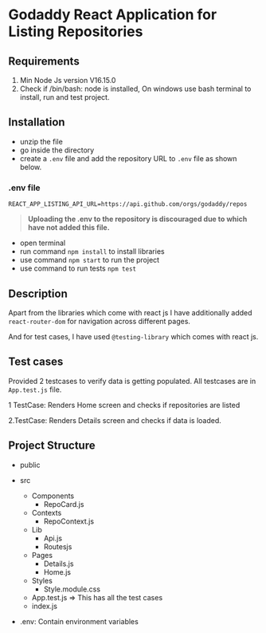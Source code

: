 # Godaddy React Application for Listing Repositories

## Requirements
1. Min Node Js version V16.15.0
2. Check if /bin/bash: node is installed, On windows use bash terminal to install, run and test project.

## Installation
- unzip the file
- go inside the directory
- create a `.env` file and add the repository URL to `.env` file as shown below.

### .env file
```
REACT_APP_LISTING_API_URL=https://api.github.com/orgs/godaddy/repos
```

> **Uploading the .env to the repository is discouraged due to which have not added this file.**


- open terminal
- run command `npm install` to install libraries
- use command `npm start` to run the project
- use command to run tests `npm test`


## Description
Apart from the libraries which come with react js I have additionally added `react-router-dom` for navigation across different pages.

And for test cases, I have used `@testing-library` which comes 
with react js.

## Test cases

Provided 2 testcases to verify data is getting populated. All testcases are in `App.test.js` file.

1 TestCase: Renders Home screen and checks if repositories are listed

2.TestCase: Renders Details screen and checks if data is loaded.

## Project Structure
- public
- src
    - Components
        -   RepoCard.js
    - Contexts
        - RepoContext.js
    - Lib
        - Api.js
        - Routesjs
    - Pages
        - Details.js
        - Home.js
    - Styles
        - Style.module.css
    - App.test.js => This has all the test cases
    - index.js

- .env: Contain environment variables
